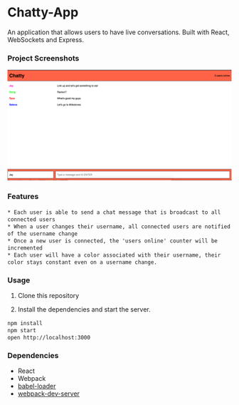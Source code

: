 Chatty-App
=====================

An application that allows users to have live conversations. Built with React, WebSockets and Express.

### Project Screenshots
![](./assets/Screenshot1.png)

### Features
```
* Each user is able to send a chat message that is broadcast to all connected users
* When a user changes their username, all connected users are notified of the username change
* Once a new user is connected, the 'users online' counter will be incremented
* Each user will have a color associated with their username, their color stays constant even on a username change.
```

### Usage

1. Clone this repository

2. Install the dependencies and start the server.

```
npm install
npm start
open http://localhost:3000
```

### Dependencies

* React
* Webpack
* [babel-loader](https://github.com/babel/babel-loader)
* [webpack-dev-server](https://github.com/webpack/webpack-dev-server)
